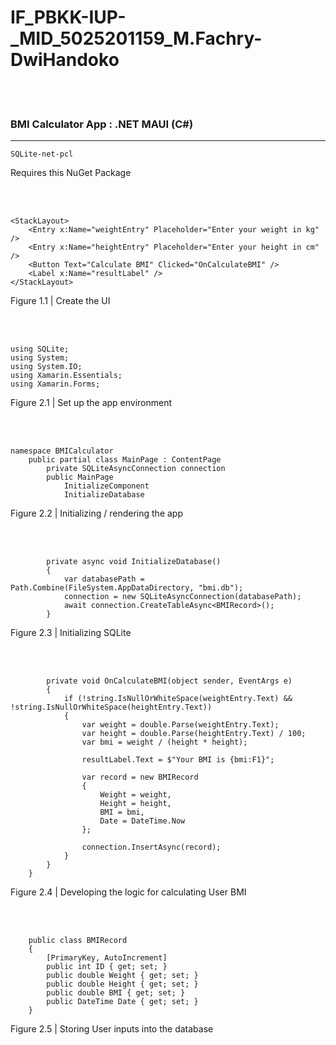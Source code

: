 # IF_PBKK-IUP-_MID_5025201159_M.Fachry-DwiHandoko
<br/><br/>
<h3> BMI Calculator App  :  .NET MAUI (C#) </h3>
<hr>

```
SQLite-net-pcl
```

<p> Requires this NuGet Package </p>
<br/><br/>

```
<StackLayout>
    <Entry x:Name="weightEntry" Placeholder="Enter your weight in kg" />
    <Entry x:Name="heightEntry" Placeholder="Enter your height in cm" />
    <Button Text="Calculate BMI" Clicked="OnCalculateBMI" />
    <Label x:Name="resultLabel" />
</StackLayout>
```

<p> Figure 1.1 | Create the UI </p>
<br/> <br/>

```
using SQLite;
using System;
using System.IO;
using Xamarin.Essentials;
using Xamarin.Forms;
```

<p> Figure 2.1 | Set up the app environment </p>
<br/> <br/>

```
namespace BMICalculator
    public partial class MainPage : ContentPage
        private SQLiteAsyncConnection connection
        public MainPage
            InitializeComponent
            InitializeDatabase
```

<p> Figure 2.2 | Initializing / rendering the app </p>
<br/> <br/>

```
        private async void InitializeDatabase()
        {
            var databasePath = Path.Combine(FileSystem.AppDataDirectory, "bmi.db");
            connection = new SQLiteAsyncConnection(databasePath);
            await connection.CreateTableAsync<BMIRecord>();
        }
```

<p> Figure 2.3 | Initializing SQLite </p>
<br/> <br/>

```
        private void OnCalculateBMI(object sender, EventArgs e)
        {
            if (!string.IsNullOrWhiteSpace(weightEntry.Text) && !string.IsNullOrWhiteSpace(heightEntry.Text))
            {
                var weight = double.Parse(weightEntry.Text);
                var height = double.Parse(heightEntry.Text) / 100;
                var bmi = weight / (height * height);

                resultLabel.Text = $"Your BMI is {bmi:F1}";

                var record = new BMIRecord
                {
                    Weight = weight,
                    Height = height,
                    BMI = bmi,
                    Date = DateTime.Now
                };

                connection.InsertAsync(record);
            }
        }
    }
```

<p> Figure 2.4 | Developing the logic for calculating User BMI </p>
<br/> <br/>

```
    public class BMIRecord
    {
        [PrimaryKey, AutoIncrement]
        public int ID { get; set; }
        public double Weight { get; set; }
        public double Height { get; set; }
        public double BMI { get; set; }
        public DateTime Date { get; set; }
    }
```

<p> Figure 2.5 | Storing User inputs into the database </p>
<br/><br/>
